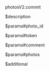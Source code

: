 photosV2.commit

$description


$params#photo_id


$params#token


$params#comment


$params#photos


$additional
